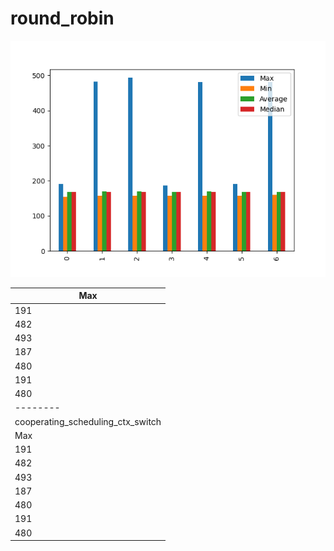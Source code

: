 # round_robin
![round_robin](round_robin.png)

| Max                               |
| --------------------------------- |
| 191                               |
| 482                               |
| 493                               |
| 187                               |
| 480                               |
| 191                               |
| 480                               |
| --------                          |
| cooperating_scheduling_ctx_switch |
| Max                               |
| 191                               |
| 482                               |
| 493                               |
| 187                               |
| 480                               |
| 191                               |
| 480                               |
